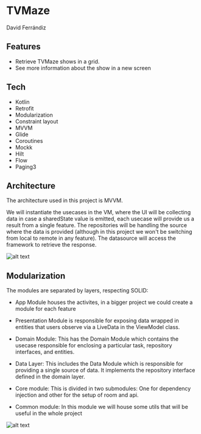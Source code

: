 # TVMaze
David Ferrándiz
## Features

- Retrieve TVMaze shows in a grid.
- See more information about the show in a new screen

## Tech

- Kotlin
- Retrofit
- Modularization
- Constraint layout
- MVVM
- Glide
- Coroutines
- Mockk
- Hilt
- Flow
- Paging3

## Architecture

The architecture used in this project is MVVM.

We will instantiate the usecases in the VM, where the UI will be collecting data in case a sharedState value is emitted, each usecase will provide us a result from a single feature. The repositories will be handling the source where the data is provided (although in this project we won't be switching from local to remote in any feature). The datasource will access the framework to retrieve the response.

![alt text](https://miro.medium.com/max/875/1*1EZwX8BTE-GoOD3ex36Vtw.png)

## Modularization

The modules are separated by layers, respecting SOLID: 

- App Module houses the activites, in a bigger project we could create a module for each feature

- Presentation Module is responsible for exposing data wrapped in entities that users observe via a LiveData in the ViewModel class.

- Domain Module: This has the Domain Module which contains the usecase responsible for enclosing a particular task, repository interfaces, and entities. 

- Data Layer: This includes the Data Module which is responsible for providing a single source of data. It implements the repository interface defined in the domain layer.

- Core module: This is divided in two submodules: One for dependency injection and other for the setup of room and api.

- Common module: In this module we will house some utils that will be useful in the whole project

![alt text](https://koenig-media.raywenderlich.com/uploads/2019/06/Clean-Architecture-graph.png)
